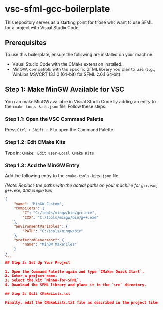 # vsc-sfml-gcc-boilerplate

This repository serves as a starting point for those who want to use SFML for a project with Visual Studio Code.

## Prerequisites

To use this boilerplate, ensure the following are installed on your machine:

* Visual Studio Code with the CMake extension installed.
* MinGW, compatible with the specific SFML library you plan to use (e.g., WinLibs MSVCRT 13.1.0 (64-bit) for SFML 2.6.1 64-bit).

## Step 1: Make MinGW Available for VSC

You can make MinGW available in Visual Studio Code by adding an entry to the `cmake-tools-kits.json` file. Follow these steps:

### Step 1.1: Open the VSC Command Palette

Press `Ctrl + Shift + P` to open the Command Palette.

### Step 1.2: Edit CMake Kits

Type in: `CMake: Edit User-Local CMake Kits`

### Step 1.3: Add the MinGW Entry

Add the following entry to the `cmake-tools-kits.json` file:

*(Note: Replace the paths with the actual paths on your machine for `gcc.exe`, `g++.exe`, and `mingw/bin`)*

```json
{
    "name": "MinGW Custom",
    "compilers": {
        "C": "C:/tools/mingw/bin/gcc.exe",
        "CXX": "C:/tools/mingw/bin/g++.exe"
    },
    "environmentVariables": {
        "PATH": "C:/tools/mingw/bin"
    },
    "preferredGenerator": {
        "name": "MinGW Makefiles"
    }
}
´´´
## Step 2: Set Up Your Project

1. Open the Command Palette again and type `CMake: Quick Start`.
2. Enter a project name.
3. Select the kit `MinGW-for-SFML`.
4. Download the SFML library and place it in the `src` directory.

## Step 3: Edit CMakeLists.txt

Finally, edit the CMakeLists.txt file as described in the project files to configure the project properly.